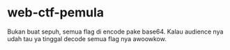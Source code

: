# web-ctf-pemula
Bukan buat sepuh, semua flag di encode pake base64. Kalau audience nya udah tau ya tinggal decode semua flag nya awoowkow.
